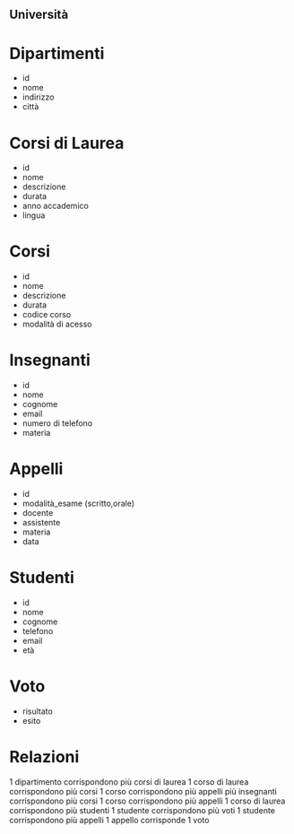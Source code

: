 <!-- - sono presenti diversi dipartimenti, ciascuno con i propri corsi di laurea;
- ogni corso di laurea è formato da diversi corsi;
- ogni corso può essere tenuto da diversi insegnanti e prevede più appelli d'esame;
- ogni studente è iscritto ad un corso di laurea;
- per ogni appello d'esame a cui lo studente ha partecipato, è necessario memorizzare il voto ottenuto, anche se non sufficiente -->

## Università



# Dipartimenti
- id
- nome
- indirizzo
- città

# Corsi di Laurea
- id
- nome
- descrizione
- durata
- anno accademico
- lingua

# Corsi
- id
- nome
- descrizione
- durata
- codice corso
- modalità di acesso

# Insegnanti
- id
- nome
- cognome
- email
- numero di telefono
- materia

# Appelli
- id
- modalità_esame (scritto,orale)
- docente
- assistente
- materia
- data

# Studenti
- id
- nome
- cognome
- telefono
- email
- età


# Voto
- risultato
- esito

# Relazioni
1 dipartimento corrispondono più corsi di laurea
1 corso di laurea corrispondono più corsi
1 corso corrispondono più appelli
più insegnanti corrispondono più corsi
1 corso corrispondono più appelli
1 corso di laurea corrispondono più studenti
1 studente corrispondono più voti
1 studente corrispondono più appelli
1 appello corrisponde 1 voto